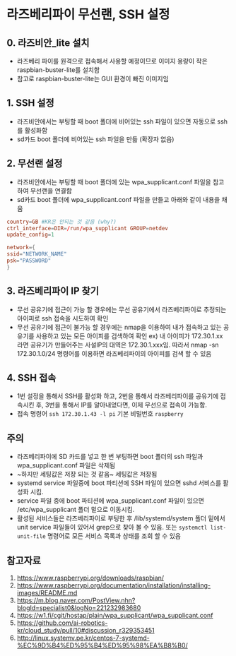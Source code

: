 # 라즈베리파이 무선랜, SSH 설정

## 0. 라즈비안_lite 설치

- 라즈베리 파이를 원격으로 접속해서 사용할 예정이므로 이미지 용량이 작은 raspbian-buster-lite를 설치함
- 참고로 raspbian-buster-lite는 GUI 환경이 빠진 이미지임
  
## 1. SSH 설정

- 라즈비안에서는 부팅할 때 boot 폴더에 비어있는 ssh 파일이 있으면 자동으로 ssh를 활성화함
- sd카드 boot 폴더에 비어있는 ssh 파일을 만듦 (확장자 없음)

## 2. 무선랜 설정

- 라즈비안에서는 부팅할 때 boot 폴더에 있는 wpa_supplicant.conf 파일을 참고하여 무선랜을 연결함
- sd카드 boot 폴더에 wpa_supplicant.conf 파일을 만들고 아래와 같이 내용을 채움

~~~ conf
country=GB #KR은 안되는 것 같음 (why?)
ctrl_interface=DIR=/run/wpa_supplicant GROUP=netdev
update_config=1

network={
ssid="NETWORK_NAME"
psk="PASSWORD"
}
~~~
  
## 3. 라즈베리파이 IP 찾기

- 무선 공유기에 접근이 가능 할 경우에는 무선 공유기에서 라즈베리파이로 추정되는 아이피로 ssh 접속을 시도하여 확인
- 무선 공유기에 접근이 불가능 할 경우에는 nmap을 이용하여 내가 접속하고 있는 공유기를 사용하고 있는 모든 아이피를 검색하여 확인
  ex) 내 아이피가 172.30.1.xx 라면 공유기가 만들어주는 사설IP의 대역은 172.30.1.xxx임. 따라서 nmap -sn 172.30.1.0/24 명령어를 이용하면 라즈베리파이의 아이피를 검색 할 수 있음
  
## 4. SSH 접속

- 1번 설정을 통해서 SSH를 활성화 하고, 2번을 통해서 라즈베리파이를 공유기에 접속시킨 후, 3번을 통해서 IP를 알아내었다면, 이제 무선으로 접속이 가능함.
- 접속 명령어 `ssh 172.30.1.43 -l pi` 기본 비밀번호 `raspberry`

## 주의

- 라즈베리파이에 SD 카드를 넣고 한 번 부팅하면 boot 폴더의 ssh 파일과 wpa_supplicant.conf 파일은 삭제됨
- ~하지만 세팅값은 저장 되는 것 같음~ 세팅값은 저장됨
- systemd service 파일중에 boot 파티션에 SSH 파일이 있으면 sshd 서비스를 활성화 시킴.
- service 파일 중에 boot 파티션에 wpa_supplicant.conf 파일이 있으면 /etc/wpa_supplicant 폴더 밑으로 이동시킴.
- 활성된 서비스들은 라즈베리파이로 부팅한 후 /lib/systemd/system 폴더 밑에서 unit service 파일들이 있어서 grep으로 찾아 볼 수 있음. 또는 `systemctl list-unit-file` 명령어로 모든 서비스 목록과 상태를 조회 할 수 있음

## 참고자료

1. <https://www.raspberrypi.org/downloads/raspbian/>
2. <https://www.raspberrypi.org/documentation/installation/installing-images/README.md>
3. <https://m.blog.naver.com/PostView.nhn?blogId=specialist0&logNo=221232983680>
4. <https://w1.fi/cgit/hostap/plain/wpa_supplicant/wpa_supplicant.conf>
5. <https://github.com/ai-robotics-kr/cloud_study/pull/10#discussion_r329353451>
6. <http://linux.systemv.pe.kr/centos-7-systemd-%EC%9D%B4%ED%95%B4%ED%95%98%EA%B8%B0/>

